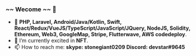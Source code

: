 ### ~~ Wecome ~~ 👋

- 🔭 **PHP, Laravel, Android/Java/Kotlin, Swift, React/Redux/VueJS/TypeScript/JavaScript/JQuery, NodeJS, Solidity, Ethereum, Web3, GoogleMap, Stripe, Flutterwave, AWS codedeploy**.
- 🌱 I’m currently excited in **NFT**.
- 📫 How to reach me: **skype: stonegiant0209   Discord: devstar#9645**
